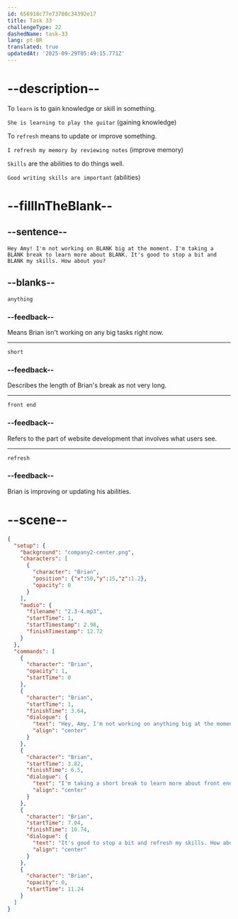 ```yaml
---
id: 656918c77e73780c34392e17
title: Task 33
challengeType: 22
dashedName: task-33
lang: pt-BR
translated: true
updatedAt: '2025-09-29T05:49:15.771Z'
---
```


<!-- (Audio) Brian: Hey Amy! I'm not working on anything big at the moment. I'm taking a short break to learn more about the front end. It's good to stop a bit and refresh my skills. How about you?
-->

# --description--

To `learn` is to gain knowledge or skill in something.

`She is learning to play the guitar` (gaining knowledge)

To `refresh` means to update or improve something.

`I refresh my memory by reviewing notes` (improve memory)

`Skills` are the abilities to do things well.

`Good writing skills are important` (abilities)

# --fillInTheBlank--

## --sentence--

`Hey Amy! I'm not working on BLANK big at the moment. I'm taking a BLANK break to learn more about BLANK. It's good to stop a bit and BLANK my skills. How about you?`

## --blanks--

`anything`

### --feedback--

Means Brian isn't working on any big tasks right now.

---

`short`

### --feedback--

Describes the length of Brian's break as not very long.

---

`front end`

### --feedback--

Refers to the part of website development that involves what users see.

---

`refresh`

### --feedback--

Brian is improving or updating his abilities.

# --scene--

```json
{
  "setup": {
    "background": "company2-center.png",
    "characters": [
      {
        "character": "Brian",
        "position": {"x":50,"y":15,"z":1.2},
        "opacity": 0
      }
    ],
    "audio": {
      "filename": "2.3-4.mp3",
      "startTime": 1,
      "startTimestamp": 2.98,
      "finishTimestamp": 12.72
    }
  },
  "commands": [
    {
      "character": "Brian",
      "opacity": 1,
      "startTime": 0
    },
    {
      "character": "Brian",
      "startTime": 1,
      "finishTime": 3.64,
      "dialogue": {
        "text": "Hey, Amy, I'm not working on anything big at the moment.",
        "align": "center"
      }
    },
    {
      "character": "Brian",
      "startTime": 3.82,
      "finishTime": 6.5,
      "dialogue": {
        "text": "I'm taking a short break to learn more about front end.",
        "align": "center"
      }
    },
    {
      "character": "Brian",
      "startTime": 7.04,
      "finishTime": 10.74,
      "dialogue": {
        "text": "It's good to stop a bit and refresh my skills. How about you?",
        "align": "center"
      }
    },
    {
      "character": "Brian",
      "opacity": 0,
      "startTime": 11.24
    }
  ]
}
```
